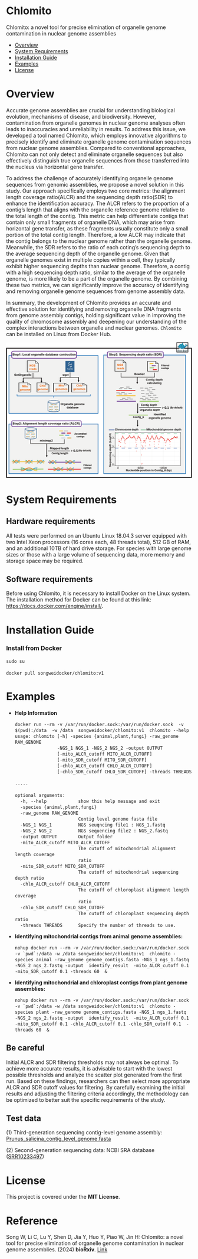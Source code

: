 # Chlomito
Chlomito: a novel tool for precise elimination of organelle genome contamination in nuclear genome assemblies

- [Overview](#overview)
- [System Requirements](#system-requirements)
- [Installation Guide](#installation-guide)
- [Examples](#examples)
- [License](#license)

  

# Overview
Accurate genome assemblies are crucial for understanding biological evolution, mechanisms of disease, and biodiversity. However, contamination from organelle genomes in nuclear genome analyses often leads to inaccuracies and unreliability in results. To address this issue, we developed a tool named Chlomito, which employs innovative algorithms to precisely identify and eliminate organelle genome contamination sequences from nuclear genome assemblies. Compared to conventional approaches, Chlomito can not only detect and eliminate organelle sequences but also effectively distinguish true organelle sequences from those transferred into the nucleus via horizontal gene transfer.  

To address the challenge of accurately identifying organelle genome sequences from genomic assemblies, we propose a novel solution in this study. Our approach specifically employs two core metrics: the alignment length coverage ratio(ALCR) and the sequencing depth ratio(SDR) to enhance the identification accuracy. The ALCR refers to the proportion of a contig’s length that aligns with the organelle reference genome relative to the total length of the contig. This metric can help differentiate contigs that contain only small fragments of organelle DNA, which may arise from horizontal gene transfer, as these fragments usually constitute only a small portion of the total contig length. Therefore, a low ALCR may indicate that the contig belongs to the nuclear genome rather than the organelle genome.  Meanwhile, the SDR refers to the ratio of each coting’s sequencing depth to the average sequencing depth of the organelle genome. Given that organelle genomes exist in multiple copies within a cell, they typically exhibit higher sequencing depths than nuclear genome. Therefore, a contig with a high sequencing depth ratio, similar to the average of the organelle genome, is more likely to be a part of the organelle genome. By combining these two metrics, we can significantly improve the accuracy of identifying and removing organelle genome sequences from genome assembly data.

In summary, the development of Chlomito provides an accurate and effective solution for identifying and removing organelle DNA fragments from genome assembly contigs, holding significant value in improving the quality of chromosome assembly and deepening our understanding of the complex interactions between organelle and nuclear genomes.  ```Chlomito``` can be installed on Linux from Docker Hub.

![](Pipeline.png)





# System Requirements

## Hardware requirements
All tests were performed on an Ubuntu Linux 18.04.3 server equipped with two Intel Xeon processors (16 cores each, 48 threads total), 512 GB of RAM, and an additional 10TB of hard drive storage. For species with large genome sizes or those with a large volume of sequencing data, more memory and storage space may be required.

## Software requirements
Before using Chlomito, it is necessary to install Docker on the Linux system. The installation method for Docker can be found at this link: https://docs.docker.com/engine/install/.



# Installation Guide

### Install from Docker

```
sudo su

docker pull songweidocker/chlomito:v1
```



# Examples
- **Help Information**

  ```
  docker run --rm -v /var/run/docker.sock:/var/run/docker.sock  -v $(pwd):/data  -w /data  songweidocker/chlomito:v1  chlomito --help
  usage: chlomito [-h] -species {animal,plant,fungi} -raw_genome RAW_GENOME
                  -NGS_1 NGS_1 -NGS_2 NGS_2 -output OUTPUT
                  [-mito_ALCR_cutoff MITO_ALCR_CUTOFF]
                  [-mito_SDR_cutoff MITO_SDR_CUTOFF]
                  [-chlo_ALCR_cutoff CHLO_ALCR_CUTOFF]
                  [-chlo_SDR_cutoff CHLO_SDR_CUTOFF] -threads THREADS
  
  .....
  
  optional arguments:
    -h, --help            show this help message and exit
    -species {animal,plant,fungi}
    -raw_genome RAW_GENOME
                          Contig level genome fasta file
    -NGS_1 NGS_1          NGS seuqncing file1 : NGS_1.fastq
    -NGS_2 NGS_2          NGS sequencing file2 : NGS_2.fastq
    -output OUTPUT        Output folder
    -mito_ALCR_cutoff MITO_ALCR_CUTOFF
                          The cutoff of mitochondrial alignment length coverage
                          ratio
    -mito_SDR_cutoff MITO_SDR_CUTOFF
                          The cutoff of mitochondrial sequencing depth ratio
    -chlo_ALCR_cutoff CHLO_ALCR_CUTOFF
                          The cutoff of chloroplast alignment length coverage
                          ratio
    -chlo_SDR_cutoff CHLO_SDR_CUTOFF
                          The cutoff of chloroplast sequencing depth ratio
    -threads THREADS      Specify the number of threads to use.
  
  ```



- **Identifying mitochondrial contigs from animal genome assemblies:**

  ```
  nohup docker run --rm -v /var/run/docker.sock:/var/run/docker.sock -v `pwd`:/data -w /data songweidocker/chlomito:v1  chlomito -species animal -raw_genome genome_contigs.fasta -NGS_1 ngs_1.fastq  -NGS_2 ngs_2.fastq -output  identify_result  -mito_ALCR_cutoff 0.1 -mito_SDR_cutoff 0.1 -threads 60  &
  ```

  

- **Identifying mitochondrial and chloroplast contigs from plant genome assemblies:**

  ```
  nohup docker run --rm -v /var/run/docker.sock:/var/run/docker.sock -v `pwd`:/data -w /data songweidocker/chlomito:v1  chlomito -species plant -raw_genome genome_contigs.fasta -NGS_1 ngs_1.fastq  -NGS_2 ngs_2.fastq -output  identify_result  -mito_ALCR_cutoff 0.1 -mito_SDR_cutoff 0.1 -chlo_ALCR_cutoff 0.1 -chlo_SDR_cutoff 0.1  -threads 60  &
  ```




## Be careful

Initial ALCR and SDR filtering thresholds may not always be optimal. To achieve more accurate results, it is advisable to start with the lowest possible thresholds and analyze the scatter plot generated from the first run. Based on these findings, researchers can then select more appropriate ALCR and SDR cutoff values for filtering. By carefully examining the initial results and adjusting the filtering criteria accordingly, the methodology can be optimized to better suit the specific requirements of the study.


## Test data
(1) Third-generation sequencing contig-level genome assembly: [Prunus_salicina_contig_level_genome.fasta](https://osf.io/tkbrd/?view_only=037890b97335440d8360957905c19747)

(2) Second-generation sequencing data: NCBI SRA database ([SRR10233497](https://www.ncbi.nlm.nih.gov/sra/SRX6952744[accn]))


# License

This project is covered under the **MIT License**.



# Reference

Song W, Li C, Lu Y, Shen D, Jia Y, Huo Y, Piao W, Jin H: Chlomito: a novel tool for precise elimination of organelle genome contamination in nuclear genome assemblies. (2024) **bioRxiv**. [Link](https://www.biorxiv.org/content/10.1101/2024.02.28.582616v1)
